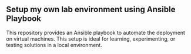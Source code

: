 ## Setup my own lab environment using Ansible Playbook

This repository provides an Ansible playbook to automate the deployment  on virtual machines.
This setup is ideal for learning, experimenting, or testing solutions in a local environment.
